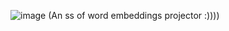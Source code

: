 ![image](https://user-images.githubusercontent.com/80084594/169167538-d0954de3-f0cb-4d25-87df-886bc025423b.png)
(An ss of word embeddings projector :))))

